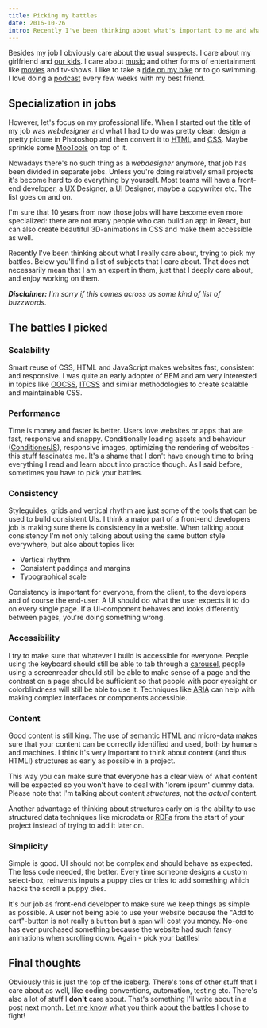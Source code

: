 ```yaml
---
title: Picking my battles
date: 2016-10-26
intro: Recently I've been thinking about what's important to me and what I like to focus on in my professional life.
---
```


Besides my job I obviously care about the usual suspects. I care about my girlfriend and [our kids](https://www.instagram.com/p/BJ-3Z8MhPw_/?taken-by=pimderks1985). I care about [music](http://last.fm/user/pimd) and other forms of entertainment like [movies](https://www.icheckmovies.com/profiles/pimderks1985/) and tv-shows. I like to take a [ride on my bike](https://runkeeper.com/user/pimderks/) or to go swimming. I love doing a [podcast](https://itunes.apple.com/nl/podcast/loosch!/id1098242588?mt=2) every few weeks with my best friend.

## Specialization in jobs

However, let's focus on my professional life. When I started out the title of my job was *webdesigner* and what I had to do was pretty clear: design a pretty picture in Photoshop and then convert it to <abbr title="HyperText Markup Language">HTML</abbr> and <abbr title="Cascading StyleSheets">CSS</abbr>. Maybe sprinkle some [MooTools](http://mootools.net/) on top of it.

Nowadays there's no such thing as a *webdesigner* anymore, that job has been divided in separate jobs. Unless you're doing relatively small projects it's become hard to do everything by yourself. Most teams will have a front-end developer, a <abbr title="User Experience">UX</abbr> Designer, a <abbr title="User Interface">UI</abbr> Designer, maybe a copywriter etc. The list goes on and on.

I'm sure that 10 years from now those jobs will have become even more specialized: there are not many people who can build an app in React, but can also create beautiful 3D-animations in <abbr>CSS</abbr> and make them accessible as well.

Recently I've been thinking about what I really care about, trying to pick my battles. Below you'll find a list of subjects that I care about. That does not necessarily mean that I am an expert in them, just that I deeply care about, and enjoy working on them.

*__Disclaimer:__ I'm sorry if this comes across as some kind of list of buzzwords.*

## The battles I picked

### Scalability
Smart reuse of CSS, HTML and JavaScript makes websites fast, consistent and responsive. I was quite an
early adopter of BEM and am very interested in topics like [OOCSS](http://oocss.org/), [ITCSS](http://itcss.io/) and similar
methodologies to create scalable and maintainable <abbr>CSS</abbr>.

### Performance
Time is money and faster is better. Users love websites or apps that are fast, responsive and snappy. Conditionally loading assets and behaviour
([ConditionerJS](http://conditionerjs.com)), responsive images, optimizing the rendering of websites - this stuff fascinates me. It's a shame that I
don't have enough time to bring everything I read and learn about into practice though. As I said before, sometimes you have to pick your battles.

### Consistency
Styleguides, grids and vertical rhythm are just some of the tools that can be used to build consistent UIs. I think a major part of
a front-end developers job is making sure there is consistency in a website. When talking about consistency I'm not only talking about
 using the same button style everywhere, but also about topics like:

- Vertical rhythm
- Consistent paddings and margins
- Typographical scale

Consistency is important for everyone, from the client, to the developers and of course the end-user. A <abbr>UI</abbr> should do what
the user expects it to do on every single page. If a UI-component behaves and looks differently between pages, you're doing something wrong.

### Accessibility
I try to make sure that whatever I build is accessible for everyone. People using the keyboard should still be
able to tab through a [carousel](http://shouldiuseacarousel.com/), people using a screenreader should still be able to make sense of a page and the
 contrast on a page should be sufficient so that people with poor eyesight or colorblindness will still be able to use it. Techniques like
 <abbr title="Accessible Rich Internet Applications">ARIA</abbr> can help with making complex interfaces or components accessible.

### Content
Good content is still king. The use of semantic HTML and micro-data makes sure that your content can be correctly identified and used, both by humans and machines.
I think it's very important to think about content (and thus <abbr>HTML</abbr>!) structures as early as possible in a project.

This way you can make sure that everyone
 has a clear view of what content will be expected so you won't have to deal with 'lorem ipsum' dummy data. Please note that I'm talking about content *structures*,
 not the *actual* content.

 Another advantage of thinking about structures early on is the ability to use structured data techniques like microdata or <abbr title="Resource Description Framework in Attributes">RDFa</abbr>
 from the start of your project instead of trying to add it later on.

### Simplicity

Simple is good. UI should not be complex and should behave as expected. The less code needed, the better. Every time someone designs a custom select-box, reinvents inputs a puppy dies or tries to add something which hacks the scroll a puppy dies.

It's our job as front-end developer to make sure we keep things as simple as possible. A user not being able to use your website because the "Add to cart"-button is not really a `button` but a `span` will cost you money. No-one has ever purchased
something because the website had such fancy animations when scrolling down. Again - pick your battles!

## Final thoughts

Obviously this is just the top of the iceberg. There's tons of other stuff that I care about as well, like coding conventions, automation, testing  etc. There's also a lot of stuff I __don't__ care about. That's something I'll write about in a post next month. [Let me know](/contact/) what you think about the battles I chose to fight!